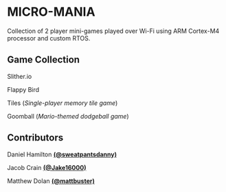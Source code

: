 # MICRO-MANIA
Collection of 2 player mini-games played over Wi-Fi using ARM Cortex-M4 processor and custom RTOS.

## Game Collection
Slither.io

Flappy Bird

Tiles (_Single-player memory tile game_)

Goomball (_Mario-themed dodgeball game_)

## Contributors
Daniel Hamilton [**(@sweatpantsdanny)**](https://github.com/sweatpantsdanny)

Jacob Crain [**(@Jake16000)**](https://github.com/Jake16000)

Matthew Dolan [**(@mattbuster)**](https://github.com/mattbuster)
